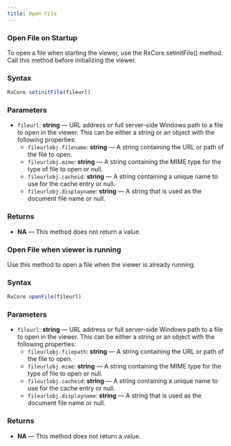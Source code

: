 ```yaml
---
title: Open File
---
```



### Open File on Startup
To open a file when starting the viewer, use the RxCore.setinitFile() method. Call this method before initializing the viewer.

### Syntax

```typescript
RxCore.setinitFile(fileurl)
```

### Parameters

- `fileurl`: **string** — URL address or full server-side Windows path to a file to open in the viewer. This can be either a string or an object with the following properties:
  - `fileurlobj.filename`: **string** — A string containing the URL or path of the file to open.
  - `fileurlobj.mime`: **string** — A string containing the MIME type for the type of file to open or null.
  - `fileurlobj.cacheid`: **string** — A string containing a unique name to use for the cache entry or null.
  - `fileurlobj.displayname`: **string** — A string that is used as the document file name or null.

### Returns

- **NA** — This method does not return a value.

### Open File when viewer is running

Use this method to open a file when the viewer is already running.

### Syntax

```typescript
RxCore.openFile(fileurl)
```

### Parameters

- `fileurl`: **string** — URL address or full server-side Windows path to a file to open in the viewer. This can be either a string or an object with the following properties:
  - `fileurlobj.filepath`: **string** — A string containing the URL or path of the file to open.
  - `fileurlobj.mime`: **string** — A string containing the MIME type for the type of file to open or null.
  - `fileurlobj.cacheid`: **string** — A string containing a unique name to use for the cache entry or null.
  - `fileurlobj.displayname`: **string** — A string that is used as the document file name or null.

### Returns

- **NA** — This method does not return a value.